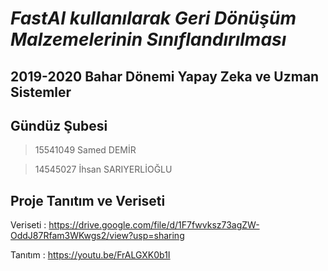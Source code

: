 # *FastAI kullanılarak Geri Dönüşüm Malzemelerinin Sınıflandırılması*

## 2019-2020 Bahar Dönemi Yapay Zeka ve Uzman Sistemler
        
## Gündüz Şubesi

>15541049 Samed DEMİR

>14545027 İhsan SARIYERLİOĞLU

## Proje Tanıtım ve Veriseti

Veriseti : https://drive.google.com/file/d/1F7fwvksz73agZW-OddJ87Rfam3WKwgs2/view?usp=sharing

Tanıtım : https://youtu.be/FrALGXK0b1I
